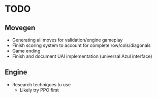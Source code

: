 # TODO

## Movegen
- Generating all moves for validation/engine gameplay
- Finish scoring system to account for complete row/cols/diagonals
- Game ending
- Finish and document UAI implementation (universal Azul interface)

## Engine
- Research techniques to use
    - Likely try PPO first
